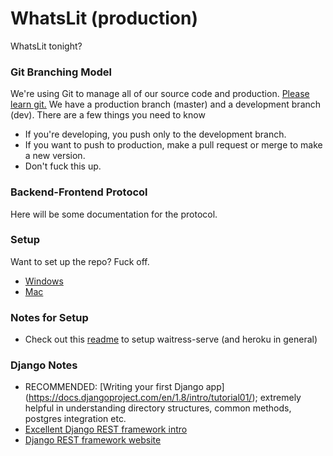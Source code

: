 # WhatsLit (production)
WhatsLit tonight?

### Git Branching Model
We're using Git to manage all of our source code and production. [Please learn git.](https://www.atlassian.com/git/tutorials/) We have a production branch (master) and a development branch (dev). There are a few things you need to know
 *  If you're developing, you push only to the development branch.
 * If you want to push to production, make a pull request or merge to make a new version.
 * Don't fuck this up.

### Backend-Frontend Protocol
Here will be some documentation for the protocol.

### Setup
Want to set up the repo? Fuck off.
 * [Windows](windows.md)
 * [Mac](mac.md)
### Notes for Setup
 * Check out this [readme](https://github.com/etianen/django-herokuapp) to setup waitress-serve (and heroku in general)
### Django Notes
 * RECOMMENDED: [Writing your first Django app] (https://docs.djangoproject.com/en/1.8/intro/tutorial01/); extremely helpful in understanding directory structures, common methods, postgres integration etc.
 * [Excellent Django REST framework intro](https://github.com/rancavil/django-py3-openshift-quickstart/wiki/Creating-a-REST-service-API-with-Django-and-Django-Rest-Framework)
 * [Django REST framework website](http://www.django-rest-framework.org/#quickstart)
